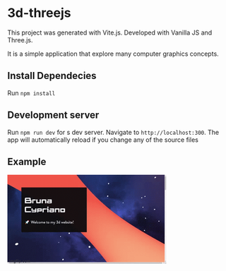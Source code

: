 # 3d-threejs
This project was generated with Vite.js. Developed with Vanilla JS and Three.js. 

It is a simple application that explore many computer graphics concepts.

## Install Dependecies
Run `npm install`

## Development server

Run `npm run dev` for s dev server. Navigate to `http://localhost:300`. The app will automatically reload if you change any of the source files

## Example

![demonstrativo](https://github.com/brunacypriano/3d-threejs/blob/master/demonstrativo.gif)
